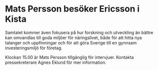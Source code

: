 # Mats Persson besöker Ericsson i Kista

Samtalet kommer även fokusera på hur forskning och utveckling än bättre kan omvandlas till goda miljöer för näringslivet, både för att hitta nya talanger och uppfinningar och för att göra Sverige till en gynnsam investeringsmiljö för företag.

Klockan 15.00 är Mats Persson tillgänglig för intervjuer. Kontakta pressekreterare Agnes Eklund för mer information.
